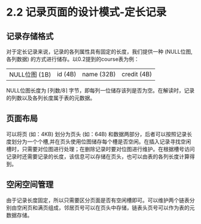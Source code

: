 # 2.2 记录页面的设计模式-定长记录

## 记录存储格式
对于定长记录来说，记录的各列属性具有固定的长度，我们提供一种 (NULL位图, 各列数据) 的方式进行储存。以0.2提到的course表为例：

<table>
  <tr>
    <td align='center'>NULL位图 (1B)</td>
    <td align='center'>id (4B)</td>
    <td align='center'>name (32B)</td>
    <td align='center'>credit (4B)</td>
  </tr>
</table>

NULL位图长度为 ⌈列数/8⌉ 字节，即每列一位储存该列是否为空。在解读时，记录的列数以及各列长度属于表的元数据。

## 页面布局
可以将页 (如：4KB) 划分为页头 (如：64B) 和数据两部分，后者可以按照记录长度划分为一个个槽,并在页头使用位图储存每个槽是否空闲。在插入记录寻找空闲槽时，只需要对位图进行处理；在删除记录时要对位图进行维护。在根据槽号访问记录时还需要记录的长度，该信息可以存储在页头，也可以由表的各列长度计算得到。

## 空闲空间管理
由于记录长度固定，所以只需要区分页面是否有空闲槽即可。可以维护两个链表分别由空闲页和满页组成，邻居页号可以在页头中存储，链表头页号可以作为表的元数据存储。